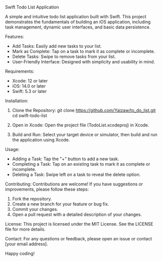 Swift Todo List Application

A simple and intuitive todo list application built with Swift. This project demonstrates the fundamentals of building an iOS application, including task management, dynamic user interfaces, and basic data persistence.

Features:
- Add Tasks: Easily add new tasks to your list.
- Mark as Complete: Tap on a task to mark it as complete or incomplete.
- Delete Tasks: Swipe to remove tasks from your list.
- User-Friendly Interface: Designed with simplicity and usability in mind.

Requirements:
- Xcode: 12 or later
- iOS: 14.0 or later
- Swift: 5.3 or later

Installation:
1. Clone the Repository:
   git clone https://github.com/Yaizaw/to_do_list.git
   cd swift-todo-list

2. Open in Xcode:
   Open the project file (TodoList.xcodeproj) in Xcode.

3. Build and Run:
   Select your target device or simulator, then build and run the application using Xcode.

Usage:
- Adding a Task: Tap the "+" button to add a new task.
- Completing a Task: Tap on an existing task to mark it as complete or incomplete.
- Deleting a Task: Swipe left on a task to reveal the delete option.

Contributing:
Contributions are welcome! If you have suggestions or improvements, please follow these steps:
1. Fork the repository.
2. Create a new branch for your feature or bug fix.
3. Commit your changes.
4. Open a pull request with a detailed description of your changes.

License:
This project is licensed under the MIT License. See the LICENSE file for more details.

Contact:
For any questions or feedback, please open an issue or contact [your email address].

Happy coding!
